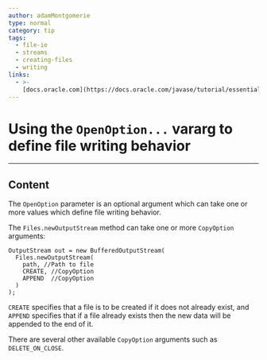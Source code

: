 ```yaml
---
author: adamMontgomerie
type: normal
category: tip
tags:
  - file-io
  - streams
  - creating-files
  - writing
links:
  - >-
    [docs.oracle.com](https://docs.oracle.com/javase/tutorial/essential/io/file.html){website}
---
```


# Using the `OpenOption...` vararg to define file writing behavior


---

## Content

The `OpenOption` parameter is an optional argument which can take one or more values which define file writing behavior.

The `Files.newOutputStream` method can take one or more `CopyOption` arguments:

```plain-text
OutputStream out = new BufferedOutputStream(
  Files.newOutputStream(
    path, //Path to file
    CREATE, //CopyOption
    APPEND  //CopyOption
  )
);
```

`CREATE` specifies that a file is to be created if it does not already exist, and `APPEND` specifies that if a file already exists then the new data will be appended to the end of it.

There are several other available `CopyOption` arguments such as `DELETE_ON_CLOSE`.
